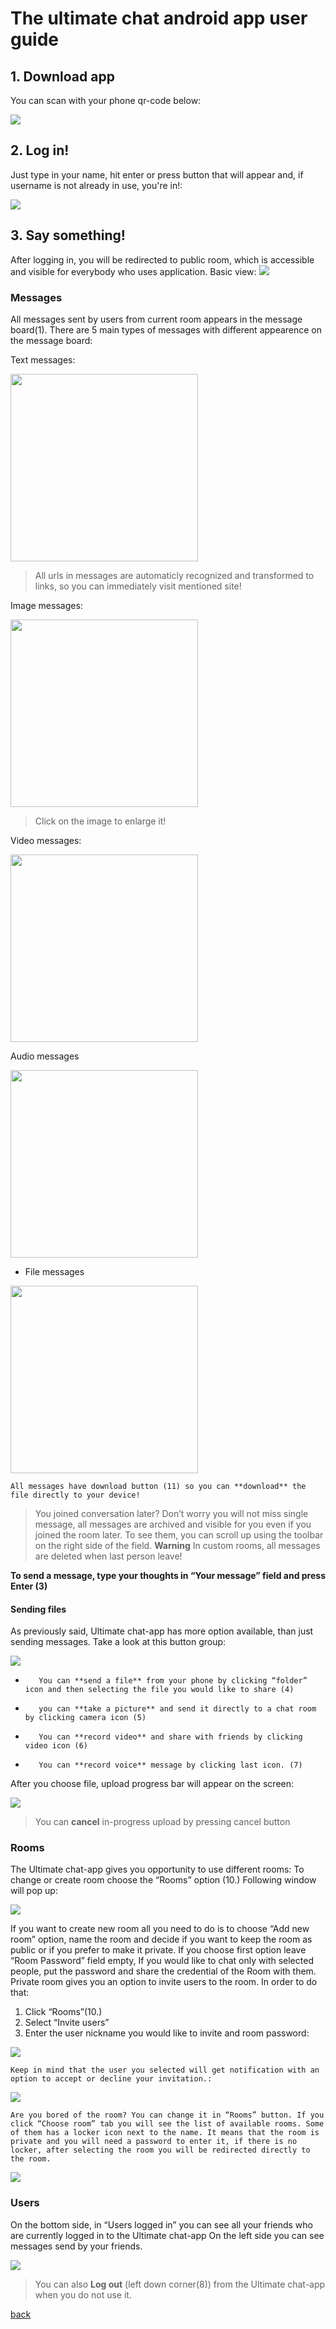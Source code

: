# The ultimate chat android app user guide

## 1. Download app
You can scan with your phone qr-code below:

<img src="https://chart.googleapis.com/chart?chs=116x116&cht=qr&chl=https://build.phonegap.com/apps/2774587/install/X37HhLTxcPB1j_714bia&chld=L|1&choe=UTF-8"/>


## 2. Log in!
Just type in your name, hit enter or press button that will appear and, if username is not already in use, you're in!:

<img src="https://github.com/siematypie/phoneGap-chat-client/blob/master/docs/images/login.png?raw=true"/>

## 3. Say something!
After logging in, you will be redirected to public room, which is accessible and visible for everybody who uses application. Basic view:
<img src="https://github.com/siematypie/phoneGap-chat-client/blob/master/docs/images/options.png?raw=true"/>



### Messages
All messages sent by users from current room appears in the message board(1). There are 5 main types of messages with different appearence on the message board:

Text messages:

<img src="https://github.com/siematypie/phoneGap-chat-client/blob/master/docs/images/text.png?raw=true" width="300"/>

> All urls in messages are automaticly recognized and transformed to links, so you can immediately visit mentioned site!

Image messages:

<img src="https://github.com/siematypie/phoneGap-chat-client/blob/master/docs/images/image.png?raw=true" width="300"/>

> Click on the image to enlarge it!

Video messages:

<img src="https://github.com/siematypie/phoneGap-chat-client/blob/master/docs/images/video.png?raw=true" width="300" />

Audio messages

<img src="https://github.com/siematypie/phoneGap-chat-client/blob/master/docs/images/audio.png?raw=true" width="300"/>

* File messages

<img src="https://github.com/siematypie/phoneGap-chat-client/blob/master/docs/images/file.png?raw=true" width="300"/>

    All messages have download button (11) so you can **download** the file directly to your device!

>You joined conversation later? Don’t worry you will not miss single message, all messages are archived and visible for you even if you joined the room later. To see them, you can scroll up using the toolbar on the right side of the field. **Warning** In custom rooms, all messages are deleted when last person leave!

**To send a message, type your thoughts in “Your message” field and press Enter (3)**
#### Sending files
As previously said, Ultimate chat-app has more option available, than just sending messages. Take a look at this button group:

<img src="https://github.com/siematypie/phoneGap-chat-client/blob/master/docs/images/buttons.png?raw=true"/>

-        You can **send a file** from your phone by clicking “folder” icon and then selecting the file you would like to share (4)
-        you can **take a picture** and send it directly to a chat room by clicking camera icon (5)
-        You can **record video** and share with friends by clicking video icon (6)
-        You can **record voice** message by clicking last icon. (7)

After you choose file, upload progress bar will appear on the screen:

<img src="https://github.com/siematypie/phoneGap-chat-client/blob/master/docs/images/progressbar.png?raw=true"/>

> You can **cancel** in-progress upload by pressing cancel button

### Rooms

The Ultimate chat-app gives you opportunity to use different rooms:
To change or create room choose the “Rooms” option (10.) Following window will pop up:

<img src="https://github.com/siematypie/phoneGap-chat-client/blob/master/docs/images/romm-opts.png?raw=true"/>

If you want to create new room all you need to do is to choose “Add new room” option, name the room and decide if you want to keep the room as public or if you prefer to make it private.
If you choose first option leave “Room Password” field empty, If you would like to chat only with selected people, put the password and share the credential of the Room with them.
Private room gives you an option to invite users to the room. In order to do that:
1. Click “Rooms”(10.)
2. Select “Invite users”
3. Enter the user nickname you would like to invite and room password:

<img src="https://github.com/siematypie/phoneGap-chat-client/blob/master/docs/images/inviting.png?raw=true"/>

    Keep in mind that the user you selected will get notification with an option to accept or decline your invitation.:

<img src="https://github.com/siematypie/phoneGap-chat-client/blob/master/docs/images/invitate.png?raw=true"/>

    Are you bored of the room? You can change it in “Rooms” button. If you click “Choose room” tab you will see the list of available rooms. Some of them has a locker icon next to the name. It means that the room is private and you will need a password to enter it, if there is no locker, after selecting the room you will be redirected directly to the room.

<img src="https://github.com/siematypie/phoneGap-chat-client/blob/master/docs/images/rooms.png?raw=true"/>

### Users
On the bottom side, in “Users logged in” you can see all your friends who are currently logged in to the Ultimate chat-app
On the left side you can see messages send by your friends.

<img src="https://github.com/siematypie/phoneGap-chat-client/blob/master/docs/images/logged-in.png?raw=true"/>

>You can also **Log out** (left down corner(8)) from the Ultimate chat-app when you do not use it.


[back](./)


